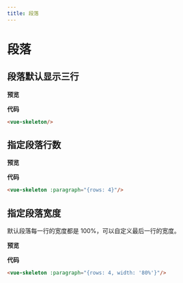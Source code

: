 ```yaml
---
title: 段落
---
```

# 段落

## 段落默认显示三行

**预览**

<ClientOnly>
  <demo-4-1></demo-4-1>
</ClientOnly>

**代码**

```html
<vue-skeleton/>
```

## 指定段落行数

**预览**

<ClientOnly>
  <demo-4-2></demo-4-2>
</ClientOnly>

**代码**

```html
<vue-skeleton :paragraph="{rows: 4}"/>
```

## 指定段落宽度

默认段落每一行的宽度都是 100%，可以自定义最后一行的宽度。

**预览**

<ClientOnly>
  <demo-4-3></demo-4-3>
</ClientOnly>

**代码**

```html
<vue-skeleton :paragraph="{rows: 4, width: '80%'}"/>
```
